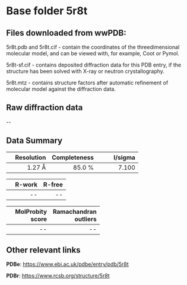 # Base folder 5r8t

## Files downloaded from wwPDB:

5r8t.pdb and 5r8t.cif - contain the coordinates of the threedimensional molecular model, and can be viewed with, for example, Coot or Pymol.

5r8t-sf.cif - contains deposited diffraction data for this PDB entry, if the structure has been solved with X-ray or neutron crystallography.

5r8t.mtz - contains structure factors after automatic refinement of molecular model against the diffraction data.

## Raw diffraction data

--<br> 

## Data Summary
|   | Resolution | Completeness| I/sigma |
|---|-------------:|----------------:|--------------:|
|   |1.27 Å|85.0  %|<img width=50/>7.100|

|   | **R-work**| **R-free**   
|---|-------------:|----------------:|           
||--|--|

|   |**MolProbity<br>score**| **Ramachandran<br>outliers** 
|---|-------------:|----------------:|
||--|--|

 

 

## Other relevant links 
**PDBe**:  https://www.ebi.ac.uk/pdbe/entry/pdb/5r8t
 
**PDBr**: https://www.rcsb.org/structure/5r8t 

